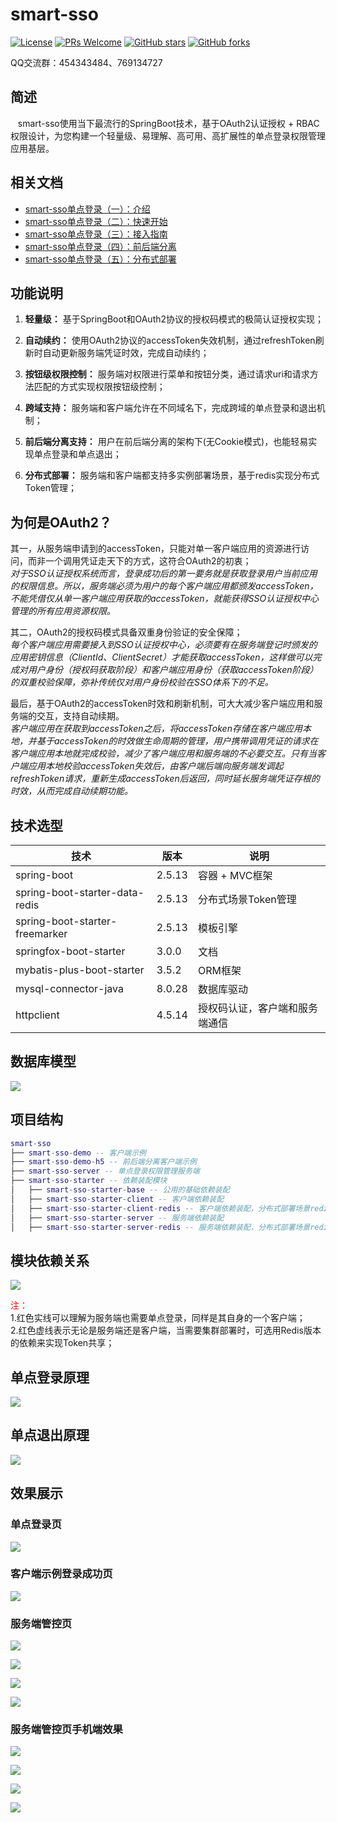 # smart-sso
[![License](https://img.shields.io/badge/license-MIT-blue.svg)](http://opensource.org/licenses/MIT)
[![PRs Welcome](https://img.shields.io/badge/PRs-welcome-brightgreen.svg)](https://github.com/a466350665/smart-sso/pulls)
[![GitHub stars](https://img.shields.io/github/stars/a466350665/smart-sso.svg?style=social&label=Stars)](https://github.com/a466350665/smart-sso)
[![GitHub forks](https://img.shields.io/github/forks/a466350665/smart-sso.svg?style=social&label=Fork)](https://github.com/a466350665/smart-sso)

QQ交流群：454343484、769134727

## 简述
    smart-sso使用当下最流行的SpringBoot技术，基于OAuth2认证授权 + RBAC权限设计，为您构建一个轻量级、易理解、高可用、高扩展性的单点登录权限管理应用基层。

## 相关文档
- [smart-sso单点登录（一）：介绍](https://blog.csdn.net/a466350665/article/details/54140411)
- [smart-sso单点登录（二）：快速开始](https://blog.csdn.net/a466350665/article/details/79628553)
- [smart-sso单点登录（三）：接入指南](https://blog.csdn.net/a466350665/article/details/139736085)
- [smart-sso单点登录（四）：前后端分离](https://blog.csdn.net/a466350665/article/details/109742638)
- [smart-sso单点登录（五）：分布式部署](https://blog.csdn.net/a466350665/article/details/109388429)

## 功能说明

1. **轻量级：** 基于SpringBoot和OAuth2协议的授权码模式的极简认证授权实现；

2. **自动续约：** 使用OAuth2协议的accessToken失效机制，通过refreshToken刷新时自动更新服务端凭证时效，完成自动续约；

3. **按钮级权限控制：** 服务端对权限进行菜单和按钮分类，通过请求uri和请求方法匹配的方式实现权限按钮级控制；

4. **跨域支持：** 服务端和客户端允许在不同域名下，完成跨域的单点登录和退出机制；

5. **前后端分离支持：** 用户在前后端分离的架构下(无Cookie模式)，也能轻易实现单点登录和单点退出；

6. **分布式部署：** 服务端和客户端都支持多实例部署场景，基于redis实现分布式Token管理；

## 为何是OAuth2？
其一，从服务端申请到的accessToken，只能对单一客户端应用的资源进行访问，而非一个调用凭证走天下的方式，这符合OAuth2的初衷；   
*对于SSO认证授权系统而言，登录成功后的第一要务就是获取登录用户当前应用的权限信息。所以，服务端必须为用户的每个客户端应用都颁发accessToken，不能凭借仅从单一客户端应用获取的accessToken，就能获得SSO认证授权中心管理的所有应用资源权限。*

其二，OAuth2的授权码模式具备双重身份验证的安全保障；   
*每个客户端应用需要接入到SSO认证授权中心，必须要有在服务端登记时颁发的应用密钥信息（ClientId、ClientSecret）才能获取accessToken，这样做可以完成对用户身份（授权码获取阶段）和客户端应用身份（获取accessToken阶段）的双重校验保障，弥补传统仅对用户身份校验在SSO体系下的不足。*

最后，基于OAuth2的accessToken时效和刷新机制，可大大减少客户端应用和服务端的交互，支持自动续期。     
*客户端应用在获取到accessToken之后，将accessToken存储在客户端应用本地，并基于accessToken的时效做生命周期的管理，用户携带调用凭证的请求在客户端应用本地就完成校验，减少了客户端应用和服务端的不必要交互。只有当客户端应用本地校验accessToken失效后，由客户端后端向服务端发调起refreshToken请求，重新生成accessToken后返回，同时延长服务端凭证存根的时效，从而完成自动续期功能。*

## 技术选型

| 技术                   | 版本    | 说明             |
| ---------------------- | ------- | ---------------- |
| spring-boot             | 2.5.13   | 容器 + MVC框架     |
| spring-boot-starter-data-redis    | 2.5.13   | 分布式场景Token管理  |
| spring-boot-starter-freemarker | 2.5.13   | 模板引擎  |
| springfox-boot-starter      | 3.0.0   | 文档     |
| mybatis-plus-boot-starter           | 3.5.2   | ORM框架  |
| mysql-connector-java    | 8.0.28   | 数据库驱动  |
| httpclient    | 4.5.14   | 授权码认证，客户端和服务端通信  |

## 数据库模型
![](./images/smart-sso-pdm.jpg)

## 项目结构

```lua
smart-sso
├── smart-sso-demo -- 客户端示例
├── smart-sso-demo-h5 -- 前后端分离客户端示例
├── smart-sso-server -- 单点登录权限管理服务端
├── smart-sso-starter -- 依赖装配模块
│   ├── smart-sso-starter-base -- 公用的基础依赖装配
│   ├── smart-sso-starter-client -- 客户端依赖装配
│   ├── smart-sso-starter-client-redis -- 客户端依赖装配，分布式部署场景redis支持
│   ├── smart-sso-starter-server -- 服务端依赖装配
│   ├── smart-sso-starter-server-redis -- 服务端依赖装配，分布式部署场景redis支持
```

## 模块依赖关系

![](./images/smart-sso.png)

<font color="red">注：</font>  
1.红色实线可以理解为服务端也需要单点登录，同样是其自身的一个客户端；  
2.红色虚线表示无论是服务端还是客户端，当需要集群部署时，可选用Redis版本的依赖来实现Token共享；

## 单点登录原理
![](./images/smart-sso-login.png)


## 单点退出原理
![](./images/smart-sso-logout.png)


## 效果展示
### 单点登录页
![](./images/img1.png)

### 客户端示例登录成功页
![](./images/img2.png)

### 服务端管控页
![](./images/img3.png)

![](./images/img4.png)

![](./images/img5.png)

![](./images/img6.png)

### 服务端管控页手机端效果
![](./images/img10.jpg)

![](./images/img11.jpg)

![](./images/img12.jpg)

![](./images/img13.jpg)